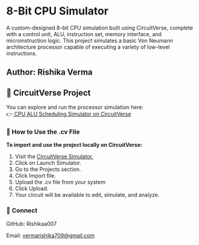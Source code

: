 # 8-Bit CPU Simulator
A custom-designed 8-bit CPU simulation built using CircuitVerse, complete with a control unit, ALU, instruction set, memory interface, and microinstruction logic. This project simulates a basic Von Neumann architecture processor capable of executing a variety of low-level instructions.

## Author: Rishika Verma

## 🔗 CircuitVerse Project
You can explore and run the processor simulation here:<br>
👉<a href="https://circuitverse.org/users/315732/projects/cpu-scheduling-simulator"> CPU ALU Scheduling Simulator on CircuitVerse</a>



### 📁 How to Use the .cv File
<b>To import and use the project locally on CircuitVerse:<br></b>
1. Visit the <a href="https://circuitverse.org/">CircuitVerse Simulator.</a><br>
2. Click on Launch Simulator.<br>
3. Go to the Projects section.<br>
4. Click Import file.<br>
5. Upload the .cv file from your system<br>
6. Click Upload.<br>
7. Your circuit will be available to edit, simulate, and analyze.<br>




### 🔗 Connect

GitHub: Rishikaa007

Email: vermarishika709@gmail.com
